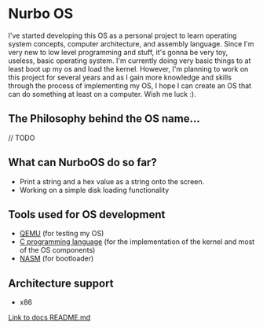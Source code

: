 # Nurbo OS
I've started developing this OS as a personal project to learn operating system concepts, computer architecture, and assembly language. Since I'm very new to low level programming and stuff, it's gonna be very toy, useless, basic operating system. I'm currently doing very basic things to at least boot up my os and load the kernel. However, I'm planning to work on this project for several years and as I gain more knowledge and skills through the process of implementing my OS, I hope I can create an OS that can do something at least on a computer. Wish me luck :).

## The Philosophy behind the OS name...
// TODO

## What can NurboOS do so far?
- Print a string and a hex value as a string onto the screen.
- Working on a simple disk loading functionality

## Tools used for OS development
- [QEMU](https://www.qemu.org) (for testing my OS)
- [C programming language](https://en.wikipedia.org/wiki/C_(programming_language)) (for the implementation of the kernel and most of the OS components)
- [NASM](https://www.nasm.us) (for bootloader)

## Architecture support
- x86

[Link to docs README.md](README)
